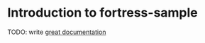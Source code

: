 # Introduction to fortress-sample

TODO: write [great documentation](http://jacobian.org/writing/great-documentation/what-to-write/)
